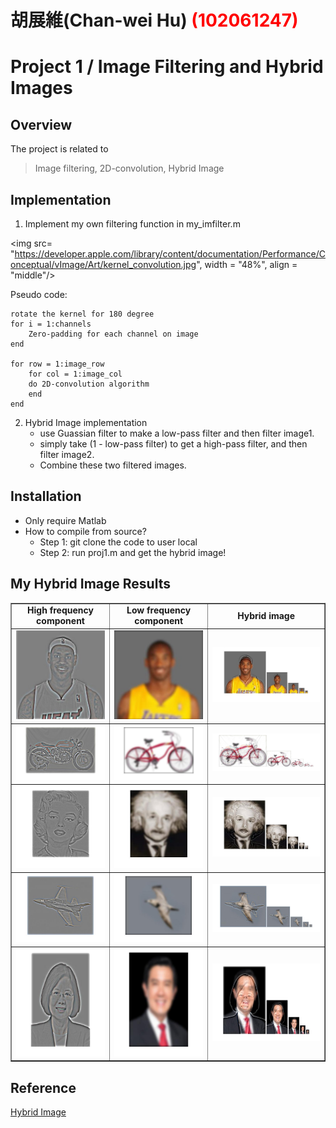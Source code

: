 # 胡展維(Chan-wei Hu) <span style="color:red">(102061247)</span>

# Project 1 / Image Filtering and Hybrid Images

## Overview
The project is related to 
> Image filtering, 2D-convolution, Hybrid Image

## Implementation
1. Implement my own filtering function in my_imfilter.m

<img src= "https://developer.apple.com/library/content/documentation/Performance/Conceptual/vImage/Art/kernel_convolution.jpg", width = "48%", align = "middle"/>

Pseudo code:
    
    rotate the kernel for 180 degree
    for i = 1:channels
        Zero-padding for each channel on image
    end
    
    for row = 1:image_row
        for col = 1:image_col
	    do 2D-convolution algorithm
        end
    end
   
2. Hybrid Image implementation
    * use Guassian filter to make a low-pass filter and then filter image1.
    * simply take (1 - low-pass filter) to get a high-pass filter, and then filter image2.
    * Combine these two filtered images.

## Installation
* Only require Matlab
* How to compile from source?
	* Step 1: git clone the code to user local
	* Step 2: run proj1.m and get the hybrid image!

## My Hybrid Image Results

<table border=1>

<tr>
<td align="center">
<b> High frequency component</b>
</td>
<td align="center">
<b> Low frequency component<b/>
</td>
<td align="center">
<b> Hybrid image<b/>
</td>
</tr>

<tr>
<td>
<img src="high_freq_lbj.jpg" width="150%"/></td>
<td>
<img src="low_freq_kobe.jpg"  width="150%"/></td>
<td>
<img src="kobe_and_lbj.jpg" width="200%"/>
</td>
</tr>

<tr>
<td>
<img src="motor.jpg" width="150%"/></td>
<td>
<img src="bicycle.jpg"  width="150%"/></td>
<td>
<img src="bicycle_and_motor.jpg" width="200%"/>
</td>
</tr>

<tr>
<td>
<img src="marilyn.jpg" width="150%"/></td>
<td>
<img src="einstein.jpg"  width="150%"/></td>
<td>
<img src="einstein_and_marilyn.jpg" width="200%"/>
</td>
</tr>

<tr>
<td>
<img src="plane.jpg" width="150%"/></td>
<td>
<img src="bird.jpg"  width="150%"/></td>
<td>
<img src="bird_and_plane.jpg" width="200%"/>
</td>
</tr>

<tr>
<td>
<img src="Tsai.jpg" width="150%"/></td>
<td>
<img src="Ma.jpg"  width="150%"/></td>
<td>
<img src="Tsai_and_Ma.jpg" width="200%"/>
</td>
</tr>

</table>

## Reference
[Hybrid Image](http://cvcl.mit.edu/publications/OlivaTorralb_Hybrid_Siggraph06.pdf)
